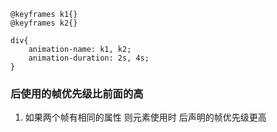 ```
@keyframes k1{}
@keyframes k2{}

div{
    animation-name: k1, k2;
    animation-duration: 2s, 4s;
}
```
### 后使用的帧优先级比前面的高
1. 如果两个帧有相同的属性 则元素使用时 后声明的帧优先级更高